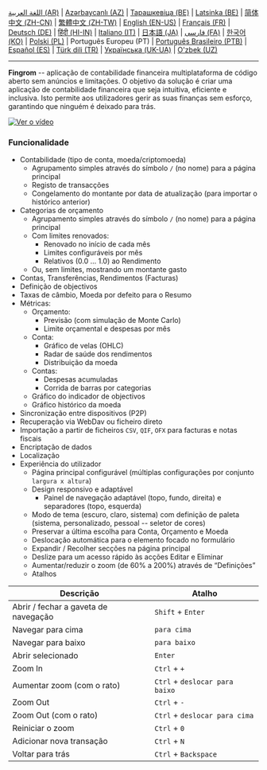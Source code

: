 [اللغة العربية (AR)](./about_ar.md) |
[Azərbaycanlı (AZ)](./about_az.md) |
[Тарашкевіца (BE)](./about_be.md) |
[Latsinka (BE)](./about_be_EU.md) |
[简体中文 (ZH-CN)](./about_zh.md) |
[繁體中文 (ZH-TW)](./about_zh_TW.md) |
[English (EN-US)](./about_en.md) |
[Français (FR)](./about_fr.md) |
[Deutsch (DE)](./about_de.md) |
[हिंदी (HI-IN)](./about_hi.md) |
[Italiano (IT)](./about_it.md) |
[日本語 (JA)](./about_ja.md) |
[فارسی (FA)](./about_fa.md) |
[한국어 (KO)](./about_ko.md) |
[Polski (PL)](./about_pl.md) |
Português Europeu (PT) |
[Português Brasileiro (PTB)](./about_pt_BR.md) |
[Español (ES)](./about_es.md) |
[Türk dili (TR)](./about_tr.md) |
[Українська (UK-UA)](./about_uk.md) |
[O'zbek (UZ)](./about_uz.md)

---

**Fingrom** -- aplicação de contabilidade financeira multiplataforma de código aberto sem anúncios e limitações.
O objetivo da solução é criar uma aplicação de contabilidade financeira que seja intuitiva, eficiente e inclusiva. 
Isto permite aos utilizadores gerir as suas finanças sem esforço, garantindo que ninguém é deixado para trás.

[![Ver o vídeo](../images/presentation_en.png)](https://youtu.be/sNTbpILLsOw)

### Funcionalidade
- Contabilidade (tipo de conta, moeda/criptomoeda)
  - Agrupamento simples através do símbolo `/` (no nome) para a página principal
  - Registo de transacções
  - Congelamento do montante por data de atualização (para importar o histórico anterior)
- Categorias de orçamento
  - Agrupamento simples através do símbolo `/` (no nome) para a página principal
  - Com limites renovados:
    - Renovado no início de cada mês
    - Limites configuráveis por mês
    - Relativos (0.0 ... 1.0) ao Rendimento
  - Ou, sem limites, mostrando um montante gasto
- Contas, Transferências, Rendimentos (Facturas)
- Definição de objectivos
- Taxas de câmbio, Moeda por defeito para o Resumo
- Métricas: 
  - Orçamento:
    - Previsão (com simulação de Monte Carlo)
    - Limite orçamental e despesas por mês
  - Conta:
    - Gráfico de velas (OHLC)
    - Radar de saúde dos rendimentos
    - Distribuição da moeda
  - Contas:
    - Despesas acumuladas
    - Corrida de barras por categorias
  - Gráfico do indicador de objectivos
  - Gráfico histórico da moeda
- Sincronização entre dispositivos (P2P) 
- Recuperação via WebDav ou ficheiro direto
- Importação a partir de ficheiros `CSV`, `QIF`, `OFX` para facturas e notas fiscais
- Encriptação de dados
- Localização
- Experiência do utilizador
  - Página principal configurável (múltiplas configurações por conjunto `largura x altura`)
  - Design responsivo e adaptável
    - Painel de navegação adaptável (topo, fundo, direita) e separadores (topo, esquerda)
  - Modo de tema (escuro, claro, sistema) com definição de paleta (sistema, personalizado, pessoal -- seletor de cores)
  - Preservar a última escolha para Conta, Orçamento e Moeda
  - Deslocação automática para o elemento focado no formulário
  - Expandir / Recolher secções na página principal
  - Deslize para um acesso rápido às acções Editar e Eliminar
  - Aumentar/reduzir o zoom (de 60% a 200%) através de “Definições”
  - Atalhos

| Descrição                            | Atalho                         |
| ------------------------------------ | ------------------------------ |
| Abrir / fechar a gaveta de navegação | `Shift` + `Enter`              |
| Navegar para cima                    | `para cima`                    |
| Navegar para baixo                   | `para baixo`                   |
| Abrir selecionado                    | `Enter`                        |
| Zoom In                              | `Ctrl` + `+`                   |
| Aumentar zoom (com o rato)           | `Ctrl` + `deslocar para baixo` |
| Zoom Out                             | `Ctrl` + `-`                   |
| Zoom Out (com o rato)                | `Ctrl` + `deslocar para cima`  |
| Reiniciar o zoom                     | `Ctrl` + `0`                   |
| Adicionar nova transação             | `Ctrl` + `N`                   |
| Voltar para trás                     | `Ctrl` + `Backspace`           |
<!--
| Editar item selecionado              | `Ctrl` + `E`                   |
| Excluir item selecionado             | `Ctrl` + `D`                   |
-->
